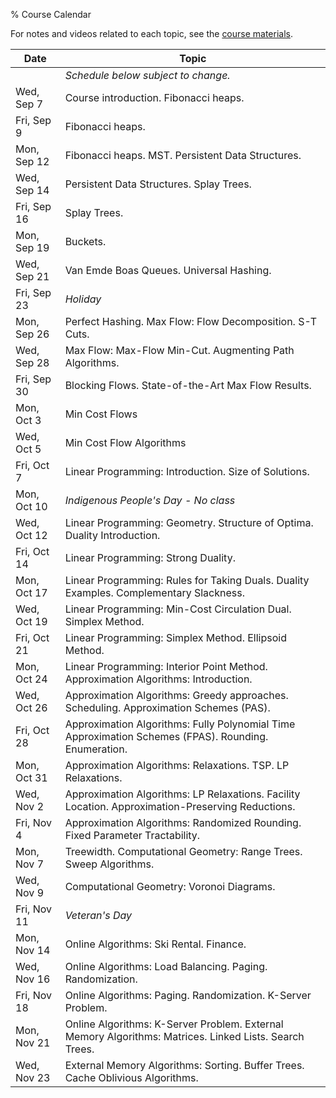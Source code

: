 % Course Calendar

For notes and videos related to each topic, see the [course materials](materials.html).

| Date           | Topic                                                                    |
|----------------|--------------------------------------------------------------------------|
|                | *Schedule below subject to change.*                                      
| Wed, Sep 7     | Course introduction. Fibonacci heaps.
| Fri, Sep 9     | Fibonacci heaps.                                                         
| Mon, Sep 12    | Fibonacci heaps. MST. Persistent Data Structures.                        
| Wed, Sep 14    | Persistent Data Structures. Splay Trees.                                 
| Fri, Sep 16    | Splay Trees.                                                             
| Mon, Sep 19    | Buckets.                                                                 
| Wed, Sep 21    | Van Emde Boas Queues. Universal Hashing.                                 
| Fri, Sep 23    | *Holiday*                                                                
| Mon, Sep 26    | Perfect Hashing. Max Flow: Flow Decomposition. S-T Cuts.                 
| Wed, Sep 28    | Max Flow: Max-Flow Min-Cut. Augmenting Path Algorithms.                  
| Fri, Sep 30    | Blocking Flows. State-of-the-Art Max Flow Results.                       
| Mon, Oct 3     | Min Cost Flows                                                           
| Wed, Oct 5     | Min Cost Flow Algorithms                                                 
| Fri, Oct 7     | Linear Programming: Introduction. Size of Solutions.                     
| Mon, Oct 10    | *Indigenous People's Day - No class*
| Wed, Oct 12    | Linear Programming: Geometry. Structure of Optima. Duality Introduction. 
| Fri, Oct 14    | Linear Programming: Strong Duality.
| Mon, Oct 17    | Linear Programming: Rules for Taking Duals. Duality Examples. Complementary Slackness.
| Wed, Oct 19    | Linear Programming: Min-Cost Circulation Dual. Simplex Method.
| Fri, Oct 21    | Linear Programming: Simplex Method. Ellipsoid Method.
| Mon, Oct 24    | Linear Programming: Interior Point Method. Approximation Algorithms: Introduction.
| Wed, Oct 26    | Approximation Algorithms: Greedy approaches. Scheduling. Approximation Schemes (PAS).
| Fri, Oct 28    | Approximation Algorithms: Fully Polynomial Time Approximation Schemes (FPAS). Rounding. Enumeration.
| Mon, Oct 31    | Approximation Algorithms: Relaxations. TSP. LP Relaxations.
| Wed, Nov 2     | Approximation Algorithms: LP Relaxations. Facility Location. Approximation-Preserving Reductions.
| Fri, Nov 4     | Approximation Algorithms: Randomized Rounding. Fixed Parameter Tractability.
| Mon, Nov 7     | Treewidth. Computational Geometry: Range Trees. Sweep Algorithms.
| Wed, Nov 9     | Computational Geometry: Voronoi Diagrams.
| Fri, Nov 11    | *Veteran's Day*
| Mon, Nov 14    | Online Algorithms: Ski Rental. Finance.
| Wed, Nov 16    | Online Algorithms: Load Balancing. Paging. Randomization.
| Fri, Nov 18    | Online Algorithms: Paging. Randomization. K-Server Problem.
| Mon, Nov 21    | Online Algorithms: K-Server Problem. External Memory Algorithms: Matrices. Linked Lists. Search Trees.
| Wed, Nov 23    | External Memory Algorithms: Sorting. Buffer Trees. Cache Oblivious Algorithms.
